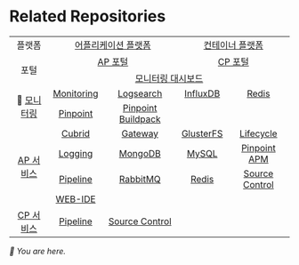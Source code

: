 # Related Repositories

<table>
  <tr>
    <td colspan=2 align=center>플랫폼</td>
    <td colspan=2 align=center><a href="https://github.com/PaaS-TA/paasta-deployment">어플리케이션 플랫폼</a></td>
    <td colspan=2 align=center><a href="https://github.com/PaaS-TA/paas-ta-container-platform">컨테이너 플랫폼</a></td>
  </tr>
  <tr>
    <td colspan=2 rowspan=2 align=center>포털</td>
    <td colspan=2 align=center><a href="https://github.com/PaaS-TA/portal-deployment">AP 포털</a></td>
    <td colspan=2 align=center><a href="https://github.com/PaaS-TA/container-platform-portal-release">CP 포털</a></td>
  </tr>
  <tr align=center>
    <td colspan=4><a href="https://github.com/PaaS-TA/PaaS-TA-Monitoring">모니터링 대시보드</a></td>
  </tr>
  <tr align=center>
    <td rowspan=2 colspan=2>🚩 <a href="https://github.com/PaaS-TA/monitoring-deployment">모니터링</a></td>
    <td><a href="https://github.com/PaaS-TA/PaaS-TA-Monitoring-Release">Monitoring</a></td>
    <td><a href="https://github.com/PaaS-TA/paas-ta-monitoring-logsearch-release">Logsearch</a></td>
    <td><a href="https://github.com/PaaS-TA/paas-ta-monitoring-influxdb-release">InfluxDB</a></td>
    <td><a href="https://github.com/PaaS-TA/paas-ta-monitoring-redis-release">Redis</a></td>
  </tr>
  <tr align=center>
    <td><a href="https://github.com/PaaS-TA/PAAS-TA-PINPOINT-MONITORING-RELEASE">Pinpoint</td>
    <td><a href="https://github.com/PaaS-TA/PAAS-TA-PINPOINT-MONITORING-BUILDPACK">Pinpoint Buildpack</td>
    <td></td>
    <td></td>
  </tr>
  </tr>
  <tr align=center>
    <td rowspan=4 colspan=2><a href="https://github.com/PaaS-TA/service-deployment">AP 서비스</a></td>
    <td><a href="https://github.com/PaaS-TA/PAAS-TA-CUBRID-RELEASE">Cubrid</a></td>
    <td><a href="https://github.com/PaaS-TA/PAAS-TA-API-GATEWAY-SERVICE-RELEASE">Gateway</a></td>
    <td><a href="https://github.com/PaaS-TA/PAAS-TA-GLUSTERFS-RELEASE">GlusterFS</a></td>
    <td><a href="https://github.com/PaaS-TA/PAAS-TA-APP-LIFECYCLE-SERVICE-RELEASE">Lifecycle</a></td>
  </tr>
  <tr align=center>
    <td><a href="https://github.com/PaaS-TA/PAAS-TA-LOGGING-SERVICE-RELEASE">Logging</a></td>
    <td><a href="https://github.com/PaaS-TA/PAAS-TA-MONGODB-SHARD-RELEASE">MongoDB</a></td>
    <td><a href="https://github.com/PaaS-TA/PAAS-TA-MYSQL-RELEASE">MySQL</a></td>
    <td><a href="https://github.com/PaaS-TA/PAAS-TA-PINPOINT-RELEASE">Pinpoint APM</a></td>
  </tr>
  <tr align=center>
    <td><a href="https://github.com/PaaS-TA/PAAS-TA-DELIVERY-PIPELINE-RELEASE">Pipeline</a></td>
    <td align=center><a href="https://github.com/PaaS-TA/rabbitmq-release">RabbitMQ</a></td>
    <td><a href="https://github.com/PaaS-TA/PAAS-TA-ON-DEMAND-REDIS-RELEASE">Redis</a></td>
    <td><a href="https://github.com/PaaS-TA/PAAS-TA-SOURCE-CONTROL-RELEASE">Source Control</a></td>
  </tr>
  <tr align=center>
    <td><a href="https://github.com/PaaS-TA/PAAS-TA-WEB-IDE-RELEASE-NEW">WEB-IDE</a></td>
    <td></td>
    <td></td>
    <td></td>
  </tr>
  <tr align=center>
    <td rowspan=1 colspan=2><a href="https://github.com/PaaS-TA/paas-ta-container-platform-deployment">CP 서비스</a></td>
    <td><a href="https://github.com/PaaS-TA/container-platform-pipeline-release">Pipeline</a></td>
    <td><a href="https://github.com/PaaS-TA/container-platform-source-control-release">Source Control</a></td>
    <td></td>
    <td></td>
  </tr>
</table>
<i>🚩 You are here.</i>



  

  
